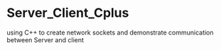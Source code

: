 # Server_Client_Cplus
using C++ to create network sockets and demonstrate communication between Server and client
